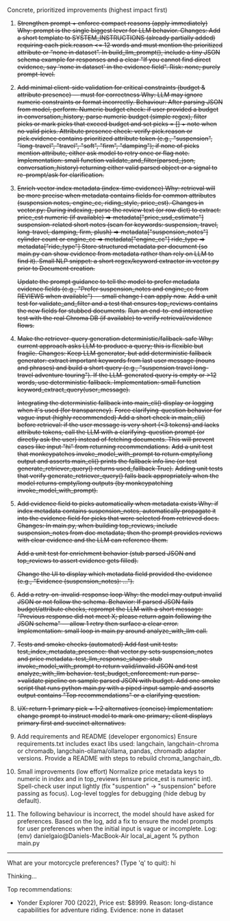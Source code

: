 Concrete, prioritized improvements (highest impact first)

1. ~~Strengthen prompt + enforce compact reasons (apply immediately)
Why: prompt is the single biggest lever for LLM behavior.
Changes:
Add a short template to SYSTEM_INSTRUCTIONS (already partially added) requiring each pick.reason <= 12 words and must mention the prioritized attribute or “none in dataset”.
In build_llm_prompt(), include a tiny JSON schema example for responses and a clear "If you cannot find direct evidence, say 'none in dataset' in the evidence field".
Risk: none; purely prompt-level.~~

2. ~~Add minimal client-side validation for critical constraints (budget & attribute presence) — must for correctness
Why: LLM may ignore numeric constraints or format incorrectly.
Behaviour:
After parsing JSON from model, perform:
Numeric budget check: if user provided a budget in conversation_history, parse numeric budget (simple regex), filter picks or mark picks that exceed budget and set picks = [] + note when no valid picks.
Attribute presence check: verify pick.reason or pick.evidence contains prioritized attribute token (e.g., "suspension", "long-travel", "travel", "soft", "firm", "damping"); if none of picks mention attribute, either ask model to retry once or flag note.
Implementation: small function validate_and_filter(parsed_json, conversation_history) returning either valid parsed object or a signal to re-prompt/ask for clarification.~~

3. ~~Enrich vector index metadata (index-time evidence)
Why: retrieval will be more precise when metadata contains fields for common attributes (suspension notes, engine_cc, riding_style, price_est).
Changes in vector.py:
During indexing, parse the review text (or row dict) to extract:
price_est numeric (if available) => metadata["price_usd_estimate"]
suspension-related short notes (scan for keywords: suspension, travel, long-travel, damping, firm, plush) => metadata["suspension_notes"]
cylinder count or engine_cc => metadata["engine_cc"]
ride_type => metadata["ride_type"]
Store structured metadata per document (so main.py can show evidence from metadata rather than rely on LLM to find it).
Small NLP snippet: a short regex/keyword extractor in vector.py prior to Document creation.~~

    ~~Update the prompt guidance to tell the model to prefer metadata evidence fields (e.g., "Prefer suspension_notes and engine_cc from REVIEWS when available") — small change I can apply now.~~
    ~~Add a unit test for validate_and_filter and a test that ensures top_reviews contains the new fields for stubbed documents.~~
    ~~Run an end-to-end interactive test with the real Chroma DB (if available) to verify retrieval/evidence flows.~~

4. ~~Make the retriever-query generation deterministic/fallback-safe
Why: current approach asks LLM to produce a query; this is flexible but fragile.
Changes:
Keep LLM generator, but add deterministic fallback generator: extract important keywords from last user message (nouns and phrases) and build a short query (e.g., "suspension travel long-travel adventure touring").
If the LLM-generated query is empty or >12 words, use deterministic fallback.
Implementation: small function keyword_extract_query(user_message).~~

    ~~Integrating the deterministic fallback into main_cli() display or logging when it's used (for transparency).~~
        ~~Force clarifying-question behavior for vague input (highly recommended)
        Add a short check in main_cli() before retrieval: if the user message is very short (<3 tokens) and lacks attribute tokens, call the LLM with a clarifying-question prompt (or directly ask the user) instead of fetching documents. This will prevent cases like input "hi" from returning recommendations.~~
        ~~Add a unit test that monkeypatches invoke_model_with_prompt to return empty/long output and asserts main_cli() prints the fallback info line (or test generate_retriever_query() returns used_fallback True).~~
    ~~Adding unit tests that verify generate_retriever_query() falls back appropriately when the model returns empty/long outputs (by monkeypatching invoke_model_with_prompt).~~

5. ~~Add evidence field to picks automatically when metadata exists
Why: if index metadata contains suspension_notes, automatically propagate it into the evidence field for picks that were selected from retrieved docs.
Changes:
In main.py, when building top_reviews, include suspension_notes from doc metadata; then the prompt provides reviews with clear evidence and the LLM can reference them.~~

    ~~Add a unit test for enrichment behavior (stub parsed JSON and top_reviews to assert evidence gets filled).~~
    
    ~~Change the UI to display which metadata field provided the evidence (e.g., "Evidence (suspension_notes): ...").~~

6. ~~Add a retry-on-invalid-response loop
Why: the model may output invalid JSON or not follow the schema.
Behavior:
If parsed JSON fails budget/attribute checks, reprompt the LLM with a short message: "Previous response did not meet X; please return again following the JSON schema" — allow 1 retry then surface a clear error.
Implementation: small loop in main.py around analyze_with_llm call.~~

7. ~~Tests and smoke checks (automated)
Add fast unit tests:
test_index_metadata_presence: that vector.py sets suspension_notes and price metadata.
test_llm_response_shape: stub invoke_model_with_prompt to return valid/invalid JSON and test analyze_with_llm behavior.
test_budget_enforcement: run parse->validate pipeline on sample parsed JSON with budget.
Add one smoke script that runs python main.py with a piped input sample and asserts output contains "Top recommendations" or a clarifying question.~~

8. ~~UX: return 1 primary pick + 1-2 alternatives (concise)
Implementation: change prompt to instruct model to mark one primary; client displays primary first and succinct alternatives.~~

9. Add requirements and README (developer ergonomics)
Ensure requirements.txt includes exact libs used: langchain, langchain-chroma or chromadb, langchain-ollama/ollama, pandas, chromadb adapter versions. Provide a README with steps to rebuild chroma_langchain_db.

10. Small improvements (low effort)
Normalize price metadata keys to numeric in index and in top_reviews (ensure price_est is numeric int).
Spell-check user input lightly (fix "suspention" -> "suspension" before passing as focus).
Log-level toggles for debugging (hide debug by default).

11. The following behaviour is incorrect, the model should have asked for preferences. Based on the log, add a fix to ensure the model prompts for user preferences when the initial input is vague or incomplete. Log: (env) danielgaio@Daniels-MacBook-Air local_ai_agent % python main.py


--------------------------------
What are your motorcycle preferences? (Type 'q' to quit): hi

Thinking...

Top recommendations:
- Yonder Explorer 700 (2022), Price est: $8999. Reason: long-distance capabilities for adventure riding. Evidence: none in dataset